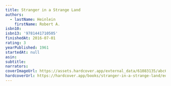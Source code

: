 ```yaml
---
title: Stranger in a Strange Land
authors:
  - lastName: Heinlein
    firstName: Robert A.
isbn10:
isbn13: '9781441710505'
finishedAt: 2016-07-01
rating: 3
yearPublished: 1961
startedAt: null
asin:
subtitle:
narrators:
coverImageUrl: https://assets.hardcover.app/external_data/61083135/abc6d83d5067c3132436a01ad1a7345b4ec75e47.jpeg
hardcoverUrl: https://hardcover.app/books/stranger-in-a-strange-land/editions/31497010
---
```

